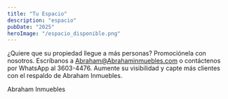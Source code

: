 ```yaml
---
title: "Tu Espacio"
description: "espacio"
pubDate: "2025"
heroImage: "/espacio_disponible.png"
---
```


¿Quiere que su propiedad llegue a más personas? Promociónela con nosotros. Escríbanos a Abraham@Abrahaminmuebles.com o contáctenos por WhatsApp al 3603-4476. Aumente su visibilidad y capte más clientes con el respaldo de Abraham Inmuebles.







Abraham Inmuebles
